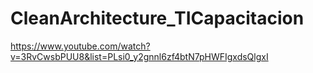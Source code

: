 # CleanArchitecture_TICapacitacion
https://www.youtube.com/watch?v=3RvCwsbPUU8&list=PLsi0_y2gnnl6zf4btN7pHWFIgxdsQlgxI
